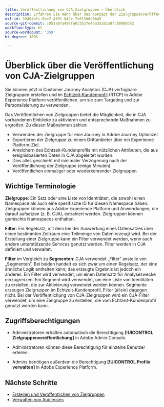 ```yaml
---
title: Veröffentlichung von CJA-Zielgruppen – Überblick
description: Erfahren Sie mehr über das Konzept der Zielgruppenveröffentlichung in Customer Journey Analytics
exl-id: 30404bfc-0ee7-4f01-842c-7e6156dc0b45
source-git-commit: c851a07a456fa033b37e45a3d182a8fc80988b82
workflow-type: ht
source-wordcount: '359'
ht-degree: 100%

---
```


# Überblick über die Veröffentlichung von CJA-Zielgruppen

Sie können jetzt in Customer Journey Analytics (CJA) verfügbare Zielgruppen erstellen und im [Echtzeit-Kundenprofil](https://experienceleague.adobe.com/docs/experience-platform/profile/home.html?lang=de) (RTCP) in Adobe Experience Platform veröffentlichen, um sie zum Targeting und zur Personalisierung zu verwenden.

Das Veröffentlichen von Zielgruppen bietet die Möglichkeit, die in CJA vorhandenen Einblicke zu aktivieren und entsprechende Maßnahmen zu ergreifen. Zu diesen Maßnahmen zählen:

* Verwenden der Zielgruppe für eine Journey in Adobe Journey Optimizer
* Exportieren der Zielgruppe zu einem Drittanbieter über ein Experience Platform-Ziel.
* Anreichern des Echtzeit-Kundenprofils mit nützlichen Attributen, die aus ereignisbasierten Daten in CJA abgeleitet wurden.
* Dies alles geschieht mit minimaler Verzögerung nach der Veröffentlichung der Zielgruppe (einige Minuten)
* Veröffentlichen einmaliger oder wiederkehrender Zielgruppen

## Wichtige Terminologie

**Zielgruppe**: Ein Satz oder eine Liste von Identitäten, die sowohl einen Namespace als auch eine spezifische ID für diesen Namespace haben. Zielgruppen können aus Adobe Experience Platform und Anwendungen, die darauf aufsetzen (z. B. CJA), extrahiert werden. Zielgruppen können gemischte Namespaces enthalten.

**Filter**: Ein Regelsatz, mit dem bei der Auswertung eines Datensatzes über einen bestimmten Zeitraum eine Teilmenge von Daten erzeugt wird. Bei der Erstellung einer Zielgruppe kann ein Filter verwendet werden, wenn auch andere unterstützende Services genutzt werden. Filter werden in CJA definiert und verwaltet.

**Filter** im Vergleich zu **Segmenten**: CJA verwendet „Filter“ anstelle von „Segmenten“. Bei beiden handelt es sich zwar um einen Regelsatz, der eine ähnliche Logik enthalten kann, das erzeugte Ergebnis ist jedoch ein anderes. Ein Filter wird verwendet, um einen Datensatz für Analysezwecke einzugrenzen. Ein Segment wird verwendet, um eine Liste von Identitäten zu erstellen, die zur Aktivierung verwendet werden können. Segmente erzeugen Zielgruppen im Echtzeit-Kundenprofil, Filter (allein) dagegen nicht. Bei der Veröffentlichung von CJA-Zielgruppen wird ein CJA-Filter verwendet, um eine Zielgruppe zu erstellen, die vom Echtzeit-Kundenprofil genutzt werden kann.

## Zugriffsberechtigungen

* Administratoren erhalten automatisch die Berechtigung **[!UICONTROL Zielgruppenveröffentlichung]** in Adobe Admin Console.

* Administratoren können diese Berechtigung für einzelne Benutzer erteilen.

* Admins benötigen außerdem die Berechtigung **[!UICONTROL Profile verwalten]** in Adobe Experience Platform.

## Nächste Schritte

* [Erstellen und Veröffentlichen von Zielgruppen](/help/components/audiences/publish.md)
* [Verwalten von Audiences](/help/components/audiences/manage.md)
